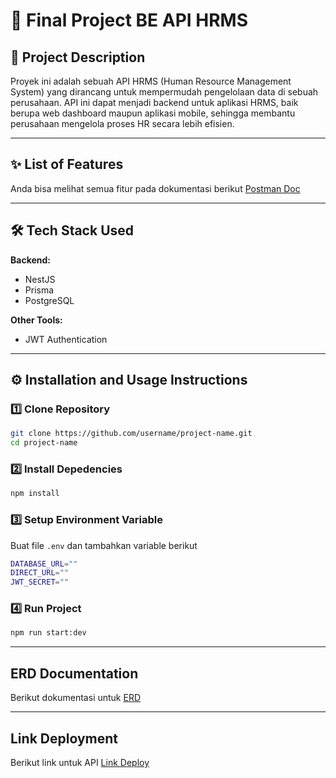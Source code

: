# 🚀 Final Project BE API HRMS

## 📖 Project Description
Proyek ini adalah sebuah API HRMS (Human Resource Management System) yang dirancang untuk mempermudah pengelolaan data di sebuah perusahaan. API ini dapat menjadi backend untuk aplikasi HRMS, baik berupa web dashboard maupun aplikasi mobile, sehingga membantu perusahaan mengelola proses HR secara lebih efisien.

---

## ✨ List of Features

Anda bisa melihat semua fitur pada dokumentasi berikut [Postman Doc](https://documenter.getpostman.com/view/20230761/2sB3BLinRU)

---

## 🛠 Tech Stack Used
**Backend:**
- NestJS
- Prisma
- PostgreSQL

**Other Tools:**
- JWT Authentication

---

## ⚙️ Installation and Usage Instructions
### 1️⃣ Clone Repository
```bash
git clone https://github.com/username/project-name.git
cd project-name
```

### 2️⃣ Install Depedencies
```bash
npm install
```

### 3️⃣ Setup Environment Variable
Buat file `.env` dan tambahkan variable berikut
```bash
DATABASE_URL=""
DIRECT_URL=""
JWT_SECRET=""
```

### 4️⃣ Run Project
```bash
npm run start:dev
```
---

## ERD Documentation

Berikut dokumentasi untuk [ERD](https://drive.google.com/file/d/1eaqYP3KAHAmBCdPa21PywM7-QU5kpFpF/view?usp=sharing)

---

## Link Deployment

Berikut link untuk API [Link Deploy](https://final-project-be-enrico-zd-production.up.railway.app/)
